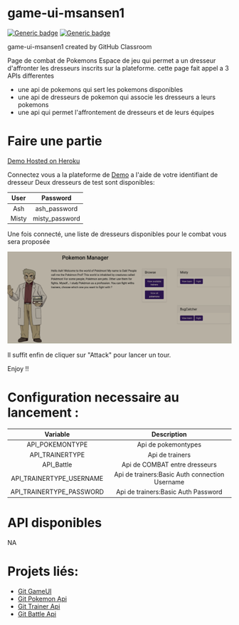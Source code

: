 # game-ui-msansen1

[![Generic badge](https://img.shields.io/badge/JAVA-11-GREEN.svg)](https://shields.io/)  [![Generic badge](https://img.shields.io/badge/SpringBOOT-2.2.4-BLUE.svg)](https://shields.io/)

game-ui-msansen1 created by GitHub Classroom

Page de combat de Pokemons
Espace de jeu qui permet a un dresseur d'affronter les dresseurs inscrits sur la plateforme.
cette page fait appel a 3 APIs differentes
 - une api de pokemons qui sert les pokemons disponibles
 - une api de dresseurs de pokemon qui associe les dresseurs a leurs pokemons
 - une api qui permet l'affrontement de dresseurs et de leurs équipes

# Faire une partie
[Demo Hosted on Heroku](https://game-ui-msn.herokuapp.com/)

Connectez vous a la plateforme de [Demo](https://game-ui-msn.herokuapp.com/) a l'aide de votre identifiant de dresseur
Deux dresseurs de test sont disponibles:

| User | Password  |
|:-:|:-:|
|Ash |ash_password |
|Misty |misty_password |

Une fois connecté, une liste de dresseurs disponibles pour le combat vous sera proposée

![Pokemon GameUI](https://raw.githubusercontent.com/ALTEA-2019-2020/game-ui-msansen1/develop/src/main/resources/static/images/demo.png)

Il suffit enfin de cliquer sur "Attack" pour lancer un tour.

Enjoy !!

# Configuration necessaire au lancement :  

| Variable | Description  |
|:-:|:-:|
|API_POKEMONTYPE |Api de pokemontypes |
|API_TRAINERTYPE |Api de trainers |
|API_Battle |Api de COMBAT entre dresseurs |
|API_TRAINERTYPE_USERNAME |Api de trainers:Basic Auth connection Username |
|API_TRAINERTYPE_PASSWORD |Api de trainers:Basic Auth Password |

# API disponibles  
NA

# Projets liés:  
- [Git GameUI](https://github.com/ALTEA-2019-2020/game-ui-msansen1)
- [Git Pokemon Api](https://github.com/ALTEA-2019-2020/pokemon-type-api-msansen1)
- [Git Trainer Api](https://github.com/ALTEA-2019-2020/trainer-api-msansen1)
- [Git Battle Api](https://github.com/ALTEA-2019-2020/battle-api-msansen1)
